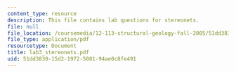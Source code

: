 ```yaml
---
content_type: resource
description: This file contains lab questions for stereonets.
file: null
file_location: /coursemedia/12-113-structural-geology-fall-2005/51dd383015d21972508194ae0c8fe491_lab3_stereonets.pdf
file_type: application/pdf
resourcetype: Document
title: lab3_stereonets.pdf
uid: 51dd3830-15d2-1972-5081-94ae0c8fe491
---
```

